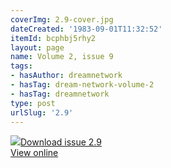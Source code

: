 ```yaml
---
coverImg: 2.9-cover.jpg
dateCreated: '1983-09-01T11:32:52'
itemId: bcphbj5rhy2
layout: page
name: Volume 2, issue 9
tags:
- hasAuthor: dreamnetwork
- hasTag: dream-network-volume-2
- hasTag: dreamnetwork
type: post
urlSlug: '2.9'
---
```

<img class="card-journal-img" src="../images/2.9-rect.jpg"/><a href="../files/pdfs/Volume_2/2.9-Dream-Craft-Volume-2-No-9.pdf" download="">Download issue 2.9</a><br><a href="../files/pdfs/Volume_2/2.9-Dream-Craft-Volume-2-No-9.pdf">View online</a>